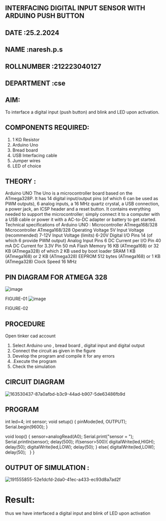 ## INTERFACING DIGITAL INPUT SENSOR WITH ARDUINO PUSH BUTTON
## DATE :25.2.2024
## NAME :naresh.p.s																			             
## ROLLNUMBER :212223040127
## DEPARTMENT :cse


## AIM:
To interface a digital input (push button) and blink and LED upon activation.
## COMPONENTS REQUIRED:
1.	1 KΩ Resistor 
2.	Arduino Uno 
3.	Bread board 
4.	USB Interfacing cable 
5.	Jumper wires 
6.	LED of choice 
## THEORY :
Arduino UNO
 	  The Uno is a microcontroller board based on the ATmega328P. It has 14 digital input/output pins (of which 6 can be used as PWM outputs), 6 analog inputs, a 16 MHz quartz crystal, a USB connection, a power jack, an ICSP header and a reset button. It contains everything needed to support the microcontroller; simply connect it to a computer with a USB cable or power it with a AC-to-DC adapter or battery to get started.
	Technical specifications of Arduino UNO :
Microcontroller	ATmega168/328
Microcontroller	ATmega168/328
Operating Voltage	5V
Input Voltage (recommended)	7-12V
Input Voltage (limits)	6-20V
Digital I/O Pins	14 (of which 6 provide PWM output)
Analog Input Pins	6
DC Current per I/O Pin	40 mA
DC Current for 3.3V Pin	50 mA
Flash Memory	16 KB (ATmega168) or 32 KB (ATmega328) of which 2 KB used by boot loader
SRAM	1 KB (ATmega168) or 2 KB (ATmega328)
EEPROM	512 bytes (ATmega168) or 1 KB (ATmega328)
Clock Speed	16 MHz
## PIN DIAGRAM FOR ATMEGA 328
 
![image](https://user-images.githubusercontent.com/36288975/163530394-115baee4-7ed1-49fe-9cce-d7b625e11e85.png)

FIGURE-01
![image](https://user-images.githubusercontent.com/36288975/163530431-4d390e98-0942-42d8-95b8-f57d348e6ad8.png)

FIGURE-02
## PROCEDURE 
 Open tinker cad account 
1.	Select Arduino uno , bread board , digital input and digital output 
2.	Connect the circuit as given in the figure 
3.	Develop the program and compile it for any errors 
4.	 .Execute the program 
5.	Check the simulation 



## CIRCUIT DIAGRAM 

![163530437-87a0afbd-b3c9-44ad-b907-5de63486fb9d](https://github.com/nareshofficial/-INTERFACING-DIGITAL-INPUT-SENSOR-WITH-ARDUINO-PUSH-BUTTON-/assets/155141830/349d3d92-5e81-4c88-9d24-897c7b496000)






## PROGRAM 
 

int led=4;
int sensor;
void setup()
{
  pinMode(led, OUTPUT);
  Serial.begin(9600);
}

void loop()
{
  sensor=analogRead(A0);
  Serial.print("sensor = ");
  Serial.println(sensor);
  delay(500);
  if(sensor>500){
    digitalWrite(led,HIGH);
    delay(50);
    digitalWrite(led,LOW);
    delay(50);
  }
  else{
    digitalWrite(led,LOW);
    delay(50);
  }
}








 
 
 


## OUTPUT OF SIMULATION :


![191555855-52e1dcfd-2da0-41ec-a433-ec93d8a7ad2f](https://github.com/nareshofficial/-INTERFACING-DIGITAL-INPUT-SENSOR-WITH-ARDUINO-PUSH-BUTTON-/assets/155141830/d46f47ba-5ddc-4bef-b541-fc900a947941)





# Result:
thus we have interfaced a digital input and blink of LED upon activation

